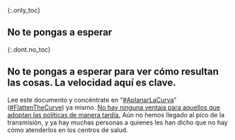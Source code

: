 {:.only_toc}
## No te pongas a esperar

{:.dont.no_toc}
## No te pongas a esperar para ver cómo resultan las cosas. La velocidad aquí es clave.

Lee este documento y concéntrate en “[#AplanarLaCurva](https://twitter.com/hashtag/AplanarLaCurva?src=hashtag_click)” ([#FlattenTheCurve](https://twitter.com/search?q=%23flattenthecurve&src=typed_query)) ya mismo. [No hay ninguna ventaja para aquellos que adoptan las políticas de manera tardía.](https://twitter.com/TomBossert/status/1236399377087959041) Aún no hemos llegado al pico de la transmisión, y ya hay muchas personas a quienes les han dicho que no hay cómo atenderlos en los centros de salud.
